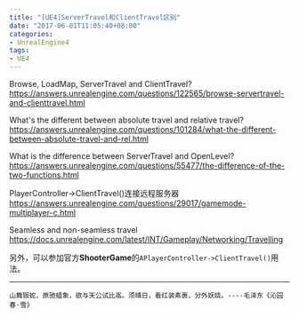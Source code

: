 ```yaml
---
title: "[UE4]ServerTravel和ClientTravel区别"
date: "2017-06-01T11:05:40+08:00"
categories:
- UnrealEngine4
tags:
- UE4
---
```


Browse, LoadMap, ServerTravel and ClientTravel?  
https://answers.unrealengine.com/questions/122565/browse-servertravel-and-clienttravel.html

What's the different between absolute travel and relative travel?  
https://answers.unrealengine.com/questions/101284/what-the-different-between-absolute-travel-and-rel.html

What is the difference between ServerTravel and OpenLevel?  
https://answers.unrealengine.com/questions/55477/the-difference-of-the-two-functions.html

PlayerController->ClientTravel()连接远程服务器  
https://answers.unrealengine.com/questions/29017/gamemode-multiplayer-c.html

Seamless and non-seamless travel  
https://docs.unrealengine.com/latest/INT/Gameplay/Networking/Travelling


另外，可以参加官方**ShooterGame**的`APlayerController->ClientTravel()`用法。

***
`山舞银蛇，原驰蜡象，欲与天公试比高。须晴日，看红装素裹，分外妖娆。----毛泽东《沁园春·雪》`